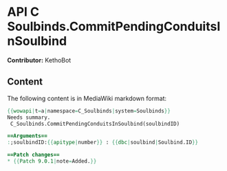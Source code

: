 # API C Soulbinds.CommitPendingConduitsInSoulbind

**Contributor:** KethoBot

## Content

The following content is in MediaWiki markdown format:

```mediawiki
{{wowapi|t=a|namespace=C_Soulbinds|system=Soulbinds}}
Needs summary.
 C_Soulbinds.CommitPendingConduitsInSoulbind(soulbindID)

==Arguments==
:;soulbindID:{{apitype|number}} : {{dbc|soulbind|Soulbind.ID}}

==Patch changes==
* {{Patch 9.0.1|note=Added.}}
```